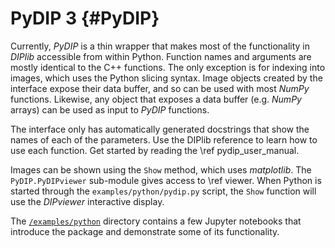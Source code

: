 # PyDIP 3 {#PyDIP}

[//]: # (DIPlib 3.0)

[//]: # ([c]2018-2019, Cris Luengo.)

[//]: # (Licensed under the Apache License, Version 2.0 [the "License"];)
[//]: # (you may not use this file except in compliance with the License.)
[//]: # (You may obtain a copy of the License at)
[//]: # ()
[//]: # (   http://www.apache.org/licenses/LICENSE-2.0)
[//]: # ()
[//]: # (Unless required by applicable law or agreed to in writing, software)
[//]: # (distributed under the License is distributed on an "AS IS" BASIS,)
[//]: # (WITHOUT WARRANTIES OR CONDITIONS OF ANY KIND, either express or implied.)
[//]: # (See the License for the specific language governing permissions and)
[//]: # (limitations under the License.)

Currently, *PyDIP* is a thin wrapper that makes most of the functionality in *DIPlib*
accessible from within Python.
Function names and arguments are mostly identical to the C++ functions. The only
exception is for indexing into images, which uses the Python slicing syntax.
Image objects created by the interface expose their data buffer, and so can be
used with most *NumPy* functions. Likewise, any object that exposes a data buffer
(e.g. *NumPy* arrays) can be used as input to *PyDIP* functions.

The interface only has automatically generated docstrings that show the names of
each of the parameters. Use the DIPlib reference to learn how to use each function.
Get started by reading the \ref pydip_user_manual.

Images can be shown using the `Show` method, which uses *matplotlib*.
The `PyDIP.PyDIPviewer` sub-module gives access to \ref viewer.
When Python is started through the `examples/python/pydip.py` script, the `Show` function
will use the *DIPviewer* interactive display.

The [`/examples/python`](https://github.com/DIPlib/diplib/blob/master/examples/python/)
directory contains a few Jupyter notebooks that introduce the package and demonstrate
some of its functionality.
